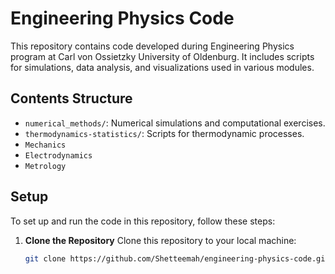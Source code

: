 # Engineering Physics Code

This repository contains code developed during Engineering Physics program at Carl von Ossietzky University of Oldenburg. It includes scripts for simulations, data analysis, and visualizations used in various modules.

## Contents Structure
- `numerical_methods/`: Numerical simulations and computational exercises.
- `thermodynamics-statistics/`: Scripts for thermodynamic processes.
- `Mechanics`
- `Electrodynamics`
- `Metrology`

## Setup
To set up and run the code in this repository, follow these steps:

1. **Clone the Repository**
   Clone this repository to your local machine:
   ```bash
   git clone https://github.com/Shetteemah/engineering-physics-code.git
